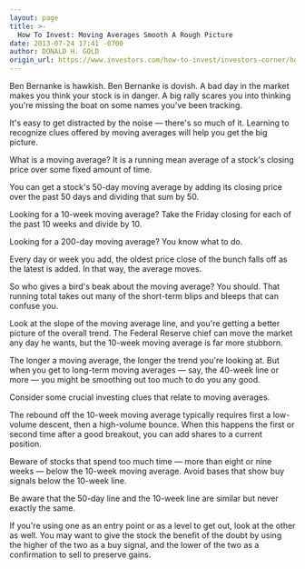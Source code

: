 ```yaml
---
layout: page
title: >-
  How To Invest: Moving Averages Smooth A Rough Picture
date: 2013-07-24 17:41 -0700
author: DONALD H. GOLD
origin_url: https://www.investors.com/how-to-invest/investors-corner/how-to-use-moving-averages-in-stock-charts
---
```





Ben Bernanke is hawkish. Ben Bernanke is dovish. A bad day in the market makes you think your stock is in danger. A big rally scares you into thinking you're missing the boat on some names you've been tracking.


It's easy to get distracted by the noise — there's so much of it. Learning to recognize clues offered by moving averages will help you get the big picture.


What is a moving average? It is a running mean average of a stock's closing price over some fixed amount of time.


You can get a stock's 50-day moving average by adding its closing price over the past 50 days and dividing that sum by 50.


Looking for a 10-week moving average? Take the Friday closing for each of the past 10 weeks and divide by 10.


Looking for a 200-day moving average? You know what to do.


Every day or week you add, the oldest price close of the bunch falls off as the latest is added. In that way, the average moves.


So who gives a bird's beak about the moving average? You should. That running total takes out many of the short-term blips and bleeps that can confuse you.


Look at the slope of the moving average line, and you're getting a better picture of the overall trend. The Federal Reserve chief can move the market any day he wants, but the 10-week moving average is far more stubborn.


The longer a moving average, the longer the trend you're looking at. But when you get to long-term moving averages — say, the 40-week line or more — you might be smoothing out too much to do you any good.


Consider some crucial investing clues that relate to moving averages.


The rebound off the 10-week moving average typically requires first a low-volume descent, then a high-volume bounce. When this happens the first or second time after a good breakout, you can add shares to a current position.


Beware of stocks that spend too much time — more than eight or nine weeks — below the 10-week moving average. Avoid bases that show buy signals below the 10-week line.


Be aware that the 50-day line and the 10-week line are similar but never exactly the same.


If you're using one as an entry point or as a level to get out, look at the other as well. You may want to give the stock the benefit of the doubt by using the higher of the two as a buy signal, and the lower of the two as a confirmation to sell to preserve gains.




